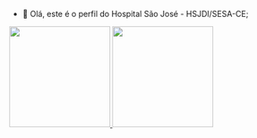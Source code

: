 - 👋 Olá, este é o perfil do Hospital São José - HSJDI/SESA-CE;

<div>
  <a href="https://github.com/HSJ-2021">
  <img height="180em" src="https://github-readme-stats.vercel.app/api?username=HSJ-2021&show_icons=true&theme=dark&include_all_commits=true&count_private=true"/>
  <img height="180em" src="https://github-readme-stats.vercel.app/api/top-langs/?username=HSJ-2021&layout=compact&langs_count=16&theme=dark"/>
</div>
  


